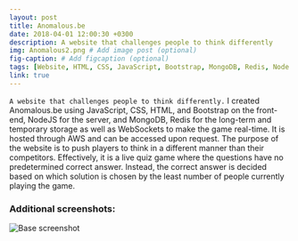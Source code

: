 ```yaml
---
layout: post
title: Anomalous.be
date: 2018-04-01 12:00:30 +0300
description: A website that challenges people to think differently
img: Anomalous2.png # Add image post (optional)
fig-caption: # Add figcaption (optional)
tags: [Website, HTML, CSS, JavaScript, Bootstrap, MongoDB, Redis, Node.js, AWS]
link: true
---
```

`A website that challenges people to think differently.` I created Anomalous.be using JavaScript, CSS, HTML, and Bootstrap on the front-end, NodeJS for the server, and MongoDB, Redis for the long-term and temporary storage as well as WebSockets to make the game real-time. It is hosted through AWS and can be accessed upon request. The purpose of the website is to push players to think in a different manner than their competitors. Effectively, it is a live quiz game where the questions have no predetermined correct answer. Instead, the correct answer is decided based on which solution is chosen by the least number of people currently playing the game.

### Additional screenshots:

![Base screenshot]({{site.baseurl}}/assets/img/Anomalous.png)

